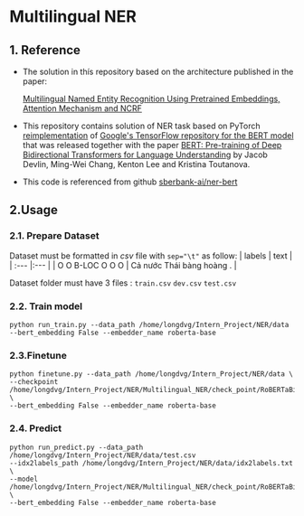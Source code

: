 # Multilingual NER
## **1. Reference**
* The solution in thís repository based on the architecture published in the paper: 

  [Multilingual Named Entity Recognition Using Pretrained Embeddings, Attention Mechanism and NCRF](https://arxiv.org/abs/1906.09978)

* This repository contains solution of NER task based on PyTorch [reimplementation](https://github.com/huggingface/transformers) of 
[Google's TensorFlow repository for the BERT model](https://github.com/google-research/bert)
that was released together with the paper [BERT: Pre-training of Deep Bidirectional Transformers for Language Understanding](https://arxiv.org/abs/1810.04805)
by Jacob Devlin, Ming-Wei Chang, Kenton Lee and Kristina Toutanova.

* This code is referenced from github [sberbank-ai/ner-bert](https://github.com/sberbank-ai/ner-bert)
## **2.Usage**
### **2.1. Prepare Dataset**
Dataset must be formatted in *csv* file with ```sep="\t"``` as follow:
| labels | text |
| :---   |:---     |
| O O B-LOC O O O	   | Cả nước Thái bàng hoàng .    |

Dataset folder must have 3 files : ```train.csv``` ```dev.csv``` ```test.csv```
### **2.2. Train model**
```python run_train.py --data_path /home/longdvg/Intern_Project/NER/data --bert_embedding False --embedder_name roberta-base```
### **2.3.Finetune**
```
python finetune.py --data_path /home/longdvg/Intern_Project/NER/data \
--checkpoint /home/longdvg/Intern_Project/NER/Multilingual_NER/check_point/RoBERTaBiLSTMAttnCRF.cpt \
--bert_embedding False --embedder_name roberta-base
```
### **2.4. Predict**
```
python run_predict.py --data_path /home/longdvg/Intern_Project/NER/data/test.csv 
--idx2labels_path /home/longdvg/Intern_Project/NER/data/idx2labels.txt \
--model /home/longdvg/Intern_Project/NER/Multilingual_NER/check_point/RoBERTaBiLSTMAttnCRF.cpt \
--bert_embedding False --embedder_name roberta-base
``` 

